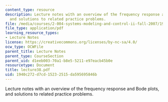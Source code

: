 ```yaml
---
content_type: resource
description: Lecture notes with an overview of the frequency response and Bode plots,
  and solutions to related practice problems.
file: /media/courses/2-004-systems-modeling-and-control-ii-fall-2007/1940c272d7cd15232515da595695846b_lecture38.pdf
file_type: application/pdf
learning_resource_types:
- Lecture Notes
license: https://creativecommons.org/licenses/by-nc-sa/4.0/
ocw_type: OCWFile
parent_title: Lecture Notes
parent_type: CourseSection
parent_uid: d1eeb003-70a1-b8e5-5211-e97eacb45b0e
resourcetype: Document
title: lecture38.pdf
uid: 1940c272-d7cd-1523-2515-da595695846b
---
```

Lecture notes with an overview of the frequency response and Bode plots, and solutions to related practice problems.